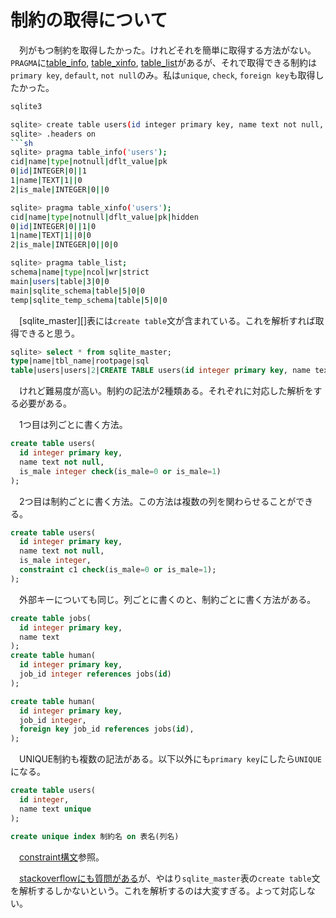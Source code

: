# 制約の取得について

　列がもつ制約を取得したかった。けれどそれを簡単に取得する方法がない。`PRAGMA`に[table_info][], [table_xinfo][], [table_list][]があるが、それで取得できる制約は`primary key`, `default`, `not null`のみ。私は`unique`, `check`, `foreign key`も取得したかった。

[table_info]:https://www.sqlite.org/pragma.html#pragma_table_info
[table_xinfo]:https://www.sqlite.org/pragma.html#pragma_table_xinfo
[table_list]:https://www.sqlite.org/pragma.html#pragma_table_list

```sh
sqlite3
```
```sh
sqlite> create table users(id integer primary key, name text not null, is_male integer check(is_male=0 or is_male=1));
sqlite> .headers on
```sh
sqlite> pragma table_info('users');
cid|name|type|notnull|dflt_value|pk
0|id|INTEGER|0||1
1|name|TEXT|1||0
2|is_male|INTEGER|0||0
```
```sh
sqlite> pragma table_xinfo('users');
cid|name|type|notnull|dflt_value|pk|hidden
0|id|INTEGER|0||1|0
1|name|TEXT|1||0|0
2|is_male|INTEGER|0||0|0
```
```sh
sqlite> pragma table_list;
schema|name|type|ncol|wr|strict
main|users|table|3|0|0
main|sqlite_schema|table|5|0|0
temp|sqlite_temp_schema|table|5|0|0
```

　[sqlite_master][]表には`create table`文が含まれている。これを解析すれば取得できると思う。

```sql
sqlite> select * from sqlite_master;
type|name|tbl_name|rootpage|sql
table|users|users|2|CREATE TABLE users(id integer primary key, name text not null, is_male integer check(is_male=0 or is_male=1))
```

　けれど難易度が高い。制約の記法が2種類ある。それぞれに対応した解析をする必要がある。

　1つ目は列ごとに書く方法。

```sql
create table users(
  id integer primary key,
  name text not null,
  is_male integer check(is_male=0 or is_male=1)
);
```

　2つ目は制約ごとに書く方法。この方法は複数の列を関わらせることができる。

```sql
create table users(
  id integer primary key,
  name text not null,
  is_male integer,
  constraint c1 check(is_male=0 or is_male=1);
);
```

　外部キーについても同じ。列ごとに書くのと、制約ごとに書く方法がある。

```sql
create table jobs(
  id integer primary key,
  name text
);
create table human(
  id integer primary key,
  job_id integer references jobs(id)
);
```
```sql
create table human(
  id integer primary key,
  job_id integer,
  foreign key job_id references jobs(id),
);
```

　UNIQUE制約も複数の記法がある。以下以外にも`primary key`にしたら`UNIQUE`になる。

```sql
create table users(
  id integer,
  name text unique
);
```
```sql
create unique index 制約名 on 表名(列名)
```

　[constraint構文][]参照。

[constraint構文]:https://www.sqlite.org/syntax/table-constraint.html
[stackoverflowにも質問がある]:https://stackoverflow.com/questions/9636053/is-there-a-way-to-get-the-constraints-of-a-table-in-sqlite

　[stackoverflowにも質問がある][]が、やはり`sqlite_master`表の`create table`文を解析するしかないという。これを解析するのは大変すぎる。よって対応しない。

